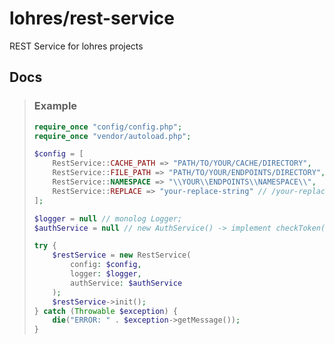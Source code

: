# lohres/rest-service
REST Service for lohres projects

## Docs
> ### Example
> ```php
> require_once "config/config.php";
> require_once "vendor/autoload.php";
> 
> $config = [
>     RestService::CACHE_PATH => "PATH/TO/YOUR/CACHE/DIRECTORY",
>     RestService::FILE_PATH => "PATH/TO/YOUR/ENDPOINTS/DIRECTORY",
>     RestService::NAMESPACE => "\\YOUR\\ENDPOINTS\\NAMESPACE\\",
>     RestService::REPLACE => "your-replace-string" // /your-replace-string/myEndpoint/function  -> myEndpoint/function
> ];
> 
> $logger = null // monolog Logger;
> $authService = null // new AuthService() -> implement checkToken() method;
>
> try {
>     $restService = new RestService(
>         config: $config,
>         logger: $logger,
>         authService: $authService
>     );
>     $restService->init();
> } catch (Throwable $exception) {
>     die("ERROR: " . $exception->getMessage());
> }
> ``` 
>
